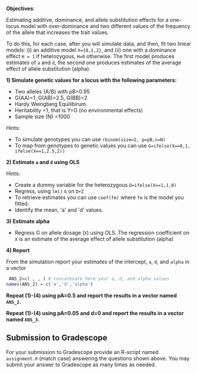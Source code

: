 **Objectives**:

Estimating additive, dominance, and allele substitution effects for a one-locus model with over-dominance and two different values of the frequency of the allele that increases the trait values.

To do this, for each case, after you will simulate data, and then, fit two linear models: (i) an additive model `X={0,1,2}`, and (ii) one with a dominance effect `H = 1` if heterozygous, `H=0` otherwise. The first model produces estimates of `a` and `d`, the second one produces estimates of the average effect of allele substitution (alpha).

**1) Simulate genetic values for a locus with the following parameters:**

  - Two alleles (A/B) with pB=0.95
  - G(AA)=1, G(AB)=2.5, G(BB)=2
  - Hardy Weingberg Equilibirum.
  - Heritability =1, that is Y=G (no environmental effects)
  - Sample size (N) =1000

Hints: 
  - To simulate genotypes you can use `rbinom(size=2, p=pB,n=N)`
  - To map from genotypes to genetic values you can use `G=ifelse(X==0,1, ifelse(X==1,2.5,2))`
    
**2) Estimate `a` and `d` using OLS**

Hints: 
  - Create a dummy variable for the heterozygous `D=ifelse(X==1,1,0)`
  - Regress, using `lm()` `G` on `D+Z`
  - To retrieve estimates you can use `coef(fm)` where `fm` is the model you fitted.
  - Identify the mean, 'a' and 'd' values.  

**3) Estimate alpha**

  - Regress G on allele dosage (`X`) using OLS. The regression coefficient on `X` is an estimate of the average effect of allele substitution (alpha)

**4) Report**
   
From the simulation report your estimates of the intercept, `a`, `d`, and `alpha` in a vector

```r
 ANS_2=c( , , ) # concatenate here your a, d, and alpha values
names(ANS_2) = c('a','d','alpha')
```

**Repeat (1)-(4) using pA=0.5 and report the results in a vector named `ANS_2`.**

**Repeat (1)-(4) using pA=0.05 and d=0 and report the results in a vector named `ANS_3`.**

## Submission to Gradescope

For your submission to Gradescope provide an R-script named `assignment.R` (match case) answering the questions shown above. You may submit your answer to Gradescope as many times as needed.

